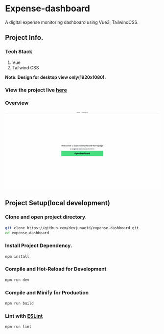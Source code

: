 # Expense-dashboard

A digital expense monitoring dashboard using Vue3, TailwindCSS.

## Project Info.
### Tech Stack
1. Vue
2. Tailwind CSS

**Note: Design for desktop view only(1920x1080).**

### View the project live [here](https://expense-dashboard-zeta.vercel.app/dashboard/expense)

### Overview
![](./public/Screenshots/overview.gif)


## Project Setup(local development)

### Clone and open project directory.
```sh
git clone https://github.com/devjunaeid/expense-dashboard.git
cd expense-dashboard
```

### Install Project Dependency.
```sh
npm install
```

### Compile and Hot-Reload for Development

```sh
npm run dev
```

### Compile and Minify for Production

```sh
npm run build
```

### Lint with [ESLint](https://eslint.org/)

```sh
npm run lint
```